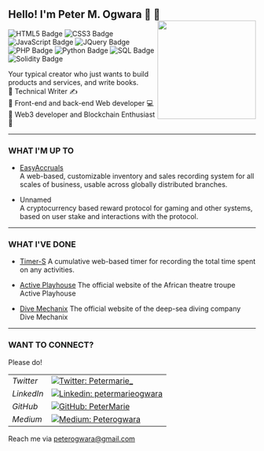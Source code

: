 ## Hello! I'm Peter M. Ogwara 👋 🙂 <img alt="" src="https://media3.giphy.com/media/zJ3V6Ot51H8Y0/giphy.gif?cid=ecf05e47c3d2j6lupv785rvug2aii3zxmvxodgsyg9c32bt0&rid=giphy.gif&ct=s" width="200" align="right" right="20"/>

![HTML5 Badge](https://img.shields.io/badge/-HTML-434a48?style=flat&logo=html5) ![CSS3 Badge](https://img.shields.io/badge/-CSS-9a19a8?style=flat&logo=css3) ![JavaScript Badge](https://img.shields.io/badge/-Javascript-005900?style=flat&logo=javascript) ![JQuery Badge](https://img.shields.io/badge/-JQuery-darkgoldenrod?style=flat&logo=jquery) ![PHP Badge](https://img.shields.io/badge/-PHP-434a48?style=flat&logo=php) ![Python Badge](https://img.shields.io/badge/-Python-5a98e0?style=flat&logo=python) ![SQL Badge](https://img.shields.io/badge/-MySQL-white?style=flat&logo=mysql) ![Solidity Badge](https://img.shields.io/badge/-Solidity-red?style=flat&logo=solidity)  

Your typical creator who just wants to build products and services, and write books.  
🎯 Technical Writer ✍️  
🎯 Front-end and back-end Web developer 💻  
🎯 Web3 developer and Blockchain Enthusiast 🔗  

---------------

### WHAT I'M UP TO
- [EasyAccruals](www.github.com/petermarie/easyaccruals)  
A web-based, customizable inventory and sales recording system for all scales of business, usable across globally distributed branches.

<!-- - [Unnamed](www.github.com/petermarie/peemo)   -->
- Unnamed  
A cryptocurrency based reward protocol for gaming and other systems, based on user stake and interactions with the protocol.

---------------

### WHAT I'VE DONE
- [Timer-S](https://github.com/PeterMarie/timer-s)
A cumulative web-based timer for recording the total time spent on any activities.

- [Active Playhouse](https://github.com/PeterMarie/activeplayhouse)
The official website of the African theatre troupe Active Playhouse

- [Dive Mechanix](www.divemechanix.com)
The official website of the deep-sea diving company Dive Mechanix

---------------

### WANT TO CONNECT?
Please do! 

| | |
|-------- |-------- |
| *Twitter* | [![Twitter: Petermarie_](https://img.shields.io/twitter/follow/Petermarie_?style=social)](https://twitter.com/Petermarie_) |  
| *LinkedIn* | [![Linkedin: petermarieogwara](https://img.shields.io/badge/-Peter%20Ogwara-blue?style=flat-square&logo=Linkedin&logoColor=white&link=https://www.linkedin.com/in/petermarieogwara/)](https://www.linkedin.com/in/petermarieogwara/) |  
| *GitHub* | [![GitHub: PeterMarie](https://img.shields.io/github/followers/petermarie?label=follow&style=social)](https://github.com/PeterMarie) |  
| *Medium* | [![Medium: Peterogwara](https://img.shields.io/badge/-Medium-black?logo=medium)](https://www.medium.com/@peterogwara) |  

Reach me via <peterogwara@gmail.com>

<!---
PeterMarie/PeterMarie is a ✨ special ✨ repository because its `README.md` (this file) appears on your GitHub profile.
You can click the Preview link to take a look at your changes.
--->

